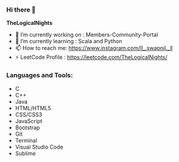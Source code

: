 ### Hi there 👋

**TheLogicalNights** 

- 🔭 I’m currently working on : Members-Community-Portal
- 🌱 I’m currently learning : Scala and Python
- 📫 How to reach me: https://www.instagram.com/ll_.swapnil._ll
- ⚡ LeetCode Profile : https://leetcode.com/TheLogicalNights/

### Languages and Tools:
- C
- C++
- Java
- HTML/HTML5
- CSS/CSS3
- JavaScript
- Bootstrap
- Git
- Terminal
- Visual Studio Code
- Sublime
<br>

